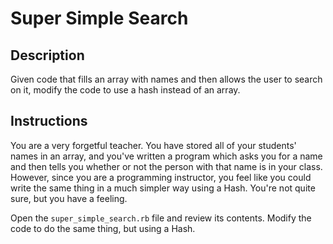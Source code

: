 # Super Simple Search

## Description

Given code that fills an array with names and then allows the user to search on it, modify the code to use a hash instead of an array.

## Instructions

You are a very forgetful teacher.  You have stored all of your students' names in an array, and you've written a program which asks you for a name and then tells you whether or not the person with that name is in your class.  However, since you are a programming instructor, you feel like you could write the same thing in a much simpler way using a Hash.  You're not quite sure, but you have a feeling.

Open the `super_simple_search.rb` file and review its contents.  Modify the code to do the same thing, but using a Hash.
